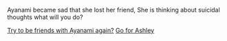 Ayanami became sad that she lost her friend, She is thinking about suicidal thoughts what will you do?

  [Try to be friends with Ayanami again?](forgiveness.md)
  [Go for Ashley](sadness.md)